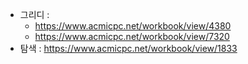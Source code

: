 - 그리디 :
  -  https://www.acmicpc.net/workbook/view/4380
  -  https://www.acmicpc.net/workbook/view/7320
- 탐색 : https://www.acmicpc.net/workbook/view/1833
